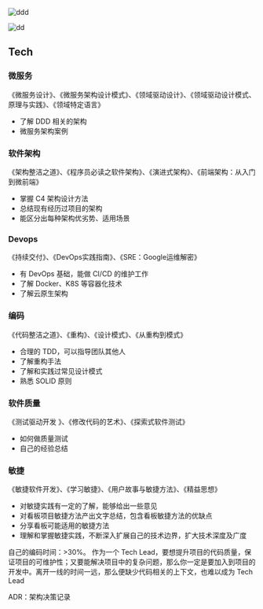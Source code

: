 



![ddd](https://linnaname.github.io/img/teamlead/tech-lead-la-gi-1024x630.png.crdownload)





![dd](https://linnaname.github.io/img/teamlead/tech_lead_boud.png)



## Tech 



### 微服务

《微服务设计》、《微服务架构设计模式》、《领域驱动设计》、《领域驱动设计模式、原理与实践》、《领域特定语言》

- 了解 DDD 相关的架构
- 微服务架构案例


### 软件架构




《架构整洁之道》、《程序员必读之软件架构》、《演进式架构》、《前端架构：从入门到微前端》

- 掌握 C4 架构设计方法
- 总结现有经历过项目的架构
- 能区分出每种架构优劣势、适用场景


### Devops

《持续交付》、《DevOps实践指南》、《SRE：Google运维解密》

- 有 DevOps 基础，能做 CI/CD 的维护工作
- 了解 Docker、K8S 等容器化技术
- 了解云原生架构


### 编码

《代码整洁之道》、《重构》、《设计模式》、《从重构到模式》


- 合理的 TDD，可以指导团队其他人
- 了解重构手法
- 了解和实践过常见设计模式
- 熟悉 SOLID 原则



### 软件质量
《测试驱动开发 》、《修改代码的艺术》、《探索式软件测试》

- 如何做质量测试
- 自己的经验总结


### 敏捷
《敏捷软件开发》、《学习敏捷》、《用户故事与敏捷方法》、《精益思想》

- 对敏捷实践有一定的了解，能够给出一些意见
- 对看板项目敏捷方法产出文字总结，包含看板敏捷方法的优缺点
- 分享看板可能适用的敏捷方法
- 理解和掌握敏捷实践，不断深入扩展自己的技术边界，扩大技术深度及广度



自己的编码时间：>30%。
作为一个 Tech Lead，要想提升项目的代码质量，保证项目的可维护性；又要能解决项目中的复杂问题，那么你一定是要加入到项目的开发中。离开一线的时间一远，那么便缺少代码相关的上下文，也难以成为 Tech Lead



ADR：架构决策记录